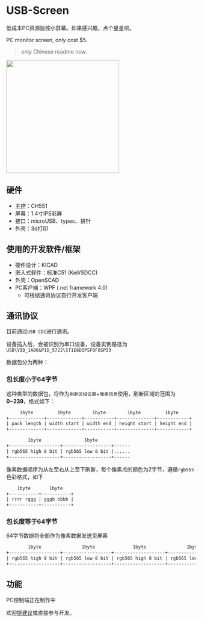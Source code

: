 # USB-Screen

低成本PC资源监控小屏幕。如果感兴趣，点个星星呗。

PC monitor screen, only cost $5.

> only Chinese readme now.

<img height="300" src="https://source.papapoi.com/wp-content/uploads/2020/10/pic-scaled.jpg"/>

## 硬件

- 主控：CH551
- 屏幕：1.4寸IPS彩屏
- 接口：microUSB、typec、排针
- 外壳：3d打印

## 使用的开发软件/框架

- 硬件设计：KICAD
- 嵌入式软件：标准C51 (Keil/SDCC)
- 外壳：OpenSCAD
- PC客户端：WPF (.net framework 4.0)
  - 可根据通讯协议自行开发客户端

## 通讯协议

目前通过`USB CDC`进行通讯。

设备插入后，会被识别为串口设备，设备实例路径为`USB\VID_1A86&PID_5722\ST1E6DIPSF0F0SPI3`

数据包分为两种：

### 包长度小于64字节

这种类型的数据包，将作为`刷新区域设置`+`像素信息`使用，刷新区域的范围为**0~239**，格式如下：

```txt
     1byte         1byte        1byte        1byte         1byte
+-------------+-------------+-----------+--------------+------------+
| pack length | width start | width end | height start | height end |
+-------------+-------------+-----------+--------------+------------+

        1byte                1byte
+-------------------+------------------+------
| rgb565 high 8 bit | rgb565 low 8 bit |......
+-------------------+------------------+------
```

像素数据顺序为从左至右从上至下刷新，每个像素点的颜色为2字节，遵循`rgb565`色彩格式，如下

```txt
    1byte       1byte
+-----------+-----------+
| rrrr rggg | gggb bbbb |
+-----------+-----------+
```

### 包长度等于64字节

64字节数据将全部作为像素数据发送至屏幕

```txt
        1byte               1byte              1byte               1byte
+-------------------+------------------+-------------------+------------------+---
| rgb565 high 8 bit | rgb565 low 8 bit | rgb565 high 8 bit | rgb565 low 8 bit |...
+-------------------+------------------+-------------------+------------------+---
```

## 功能

PC控制端正在制作中

欢迎[提建议](https://github.com/chenxuuu/USB-Screen/issues)或直接参与开发。

